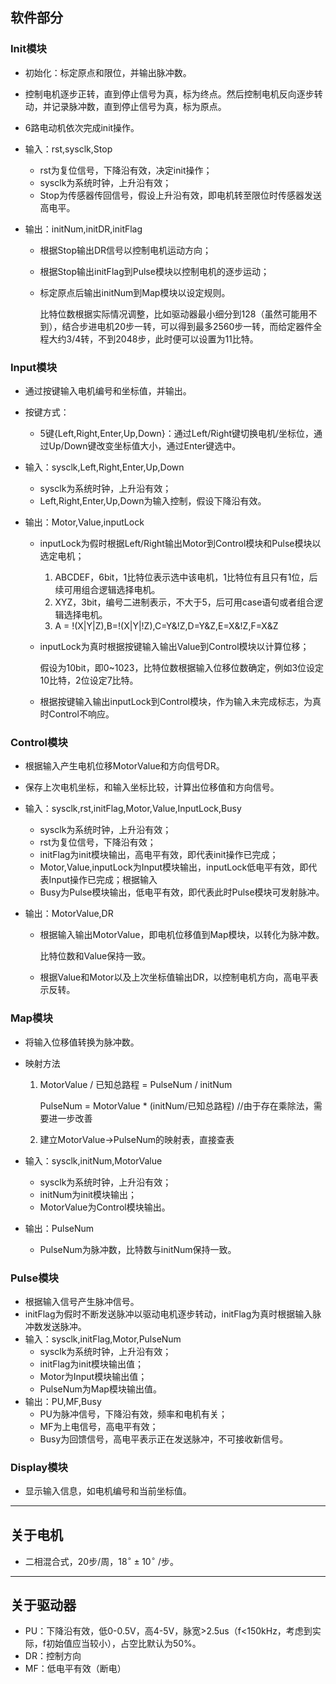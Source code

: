 ## 软件部分

### Init模块

- 初始化：标定原点和限位，并输出脉冲数。

- 控制电机逐步正转，直到停止信号为真，标为终点。然后控制电机反向逐步转动，并记录脉冲数，直到停止信号为真，标为原点。

- 6路电动机依次完成init操作。

- 输入：rst,sysclk,Stop

  - rst为复位信号，下降沿有效，决定init操作；
  - sysclk为系统时钟，上升沿有效；
  - Stop为传感器传回信号，假设上升沿有效，即电机转至限位时传感器发送高电平。

- 输出：initNum,initDR,initFlag

  - 根据Stop输出DR信号以控制电机运动方向；

  - 根据Stop输出initFlag到Pulse模块以控制电机的逐步运动；

  - 标定原点后输出initNum到Map模块以设定规则。

    比特位数根据实际情况调整，比如驱动器最小细分到128（虽然可能用不到），结合步进电机20步一转，可以得到最多2560步一转，而给定器件全程大约3/4转，不到2048步，此时便可以设置为11比特。



### Input模块

- 通过按键输入电机编号和坐标值，并输出。
- 按键方式：
  - 5键{Left,Right,Enter,Up,Down}：通过Left/Right键切换电机/坐标位，通过Up/Down键改变坐标值大小，通过Enter键选中。
- 输入：sysclk,Left,Right,Enter,Up,Down
  - sysclk为系统时钟，上升沿有效；
  - Left,Right,Enter,Up,Down为输入控制，假设下降沿有效。


- 输出：Motor,Value,inputLock

  - inputLock为假时根据Left/Right输出Motor到Control模块和Pulse模块以选定电机；

    1. ABCDEF，6bit，1比特位表示选中该电机，1比特位有且只有1位，后续可用组合逻辑选择电机。
    2. XYZ，3bit，编号二进制表示，不大于5，后可用case语句或者组合逻辑选择电机。
    3. A = !(X|Y|Z),B=!(X|Y|!Z),C=Y&!Z,D=Y&Z,E=X&!Z,F=X&Z

  - inputLock为真时根据按键输入输出Value到Control模块以计算位移；

    假设为10bit，即0~1023，比特位数根据输入位移位数确定，例如3位设定10比特，2位设定7比特。

  - 根据按键输入输出inputLock到Control模块，作为输入未完成标志，为真时Control不响应。





### Control模块

- 根据输入产生电机位移MotorValue和方向信号DR。

- 保存上次电机坐标，和输入坐标比较，计算出位移值和方向信号。

- 输入：sysclk,rst,initFlag,Motor,Value,InputLock,Busy

  - sysclk为系统时钟，上升沿有效；
  - rst为复位信号，下降沿有效；
  - initFlag为init模块输出，高电平有效，即代表init操作已完成；
  - Motor,Value,inputLock为Input模块输出，inputLock低电平有效，即代表Input操作已完成；根据输入
  - Busy为Pulse模块输出，低电平有效，即代表此时Pulse模块可发射脉冲。

- 输出：MotorValue,DR

  - 根据输入输出MotorValue，即电机位移值到Map模块，以转化为脉冲数。

    比特位数和Value保持一致。

  - 根据Value和Motor以及上次坐标值输出DR，以控制电机方向，高电平表示反转。



### Map模块

- 将输入位移值转换为脉冲数。

- 映射方法

  1. MotorValue / 已知总路程 = PulseNum / initNum

     PulseNum = MotorValue * (initNum/已知总路程) //由于存在乘除法，需要进一步改善

  2. 建立MotorValue->PulseNum的映射表，直接查表

- 输入：sysclk,initNum,MotorValue

  - sysclk为系统时钟，上升沿有效；
  - initNum为init模块输出；
  - MotorValue为Control模块输出。

- 输出：PulseNum

  - PulseNum为脉冲数，比特数与initNum保持一致。



### Pulse模块

- 根据输入信号产生脉冲信号。
- initFlag为假时不断发送脉冲以驱动电机逐步转动，initFlag为真时根据输入脉冲数发送脉冲。
- 输入：sysclk,initFlag,Motor,PulseNum
  - sysclk为系统时钟，上升沿有效；
  - initFlag为init模块输出值；
  - Motor为Input模块输出值；
  - PulseNum为Map模块输出值。
- 输出：PU,MF,Busy
  - PU为脉冲信号，下降沿有效，频率和电机有关；
  - MF为上电信号，高电平有效；
  - Busy为回馈信号，高电平表示正在发送脉冲，不可接收新信号。



### Display模块

- 显示输入信息，如电机编号和当前坐标值。

---



## 关于电机

- 二相混合式，20步/周，$18^\circ\pm10^\circ$ /步。

---



## 关于驱动器

- PU：下降沿有效，低0-0.5V，高4-5V，脉宽>2.5us（f<150kHz，考虑到实际，f初始值应当较小），占空比默认为50%。
- DR：控制方向
- MF：低电平有效（断电）



